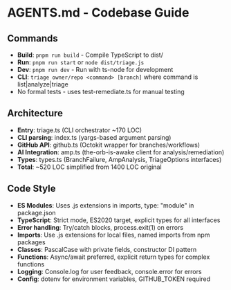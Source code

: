 # AGENTS.md - Codebase Guide

## Commands
- **Build**: `pnpm run build` - Compile TypeScript to dist/
- **Run**: `pnpm run start` or `node dist/triage.js`
- **Dev**: `pnpm run dev` - Run with ts-node for development
- **CLI**: `triage owner/repo <command> [branch]` where command is list|analyze|triage
- No formal tests - uses test-remediate.ts for manual testing

## Architecture
- **Entry**: triage.ts (CLI orchestrator ~170 LOC)  
- **CLI parsing**: index.ts (yargs-based argument parsing)
- **GitHub API**: github.ts (Octokit wrapper for branches/workflows)
- **AI Integration**: amp.ts (the-orb-is-awake client for analysis/remediation)
- **Types**: types.ts (BranchFailure, AmpAnalysis, TriageOptions interfaces)
- **Total**: ~520 LOC simplified from 1400 LOC original

## Code Style
- **ES Modules**: Uses .js extensions in imports, type: "module" in package.json
- **TypeScript**: Strict mode, ES2020 target, explicit types for all interfaces  
- **Error handling**: Try/catch blocks, process.exit(1) on errors
- **Imports**: Use .js extensions for local files, named imports from npm packages
- **Classes**: PascalCase with private fields, constructor DI pattern
- **Functions**: Async/await preferred, explicit return types for complex functions
- **Logging**: Console.log for user feedback, console.error for errors
- **Config**: dotenv for environment variables, GITHUB_TOKEN required

